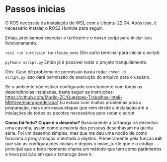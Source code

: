<h1> Passos inicias </h1>

O ROS necessita da instalação do WSL com o Ubuntu-22.04.
Após isso, é necessário instalar o ROS2 Humble para seguir.

Entao, precisamos executar o turtlesim e o nosso script para iniciar seu funcionamento.

<code>ros2 run turtlesim turtlesim_node</code>
(Em outro terminal para iniciar o script)

<code>python3 script.py</code>
Então já é possível rodar o projeto tranquilamente.

Obs: Caso dê problema de permissão basta rodar <code>chmod +x script.py</code>
Isso dará permissão de execução do arquivo para o usuário.

Se o ambiente não estiver configurado corretamente com todas as dependências instaladas, basta seguir as instruções: <a>https://github.com/Murilo-ZC/Questoes-Trabalhos-Inteli-M6/tree/main/ponderada1</a>
Eu estava com muitos problemas para a preparação, mas com essas etapas que vem desde a instalação até a intalações de todos os pacotes necessários para rodar o script

<b>Como foi feito? O que é o desenho?</b>
Basicamente a tartaruga irá desenhar uma casinha, assim como a maioria das pessoas desenhavam na quinta série. Foi um desenho simples, mas que me deu uma nocão de como funciona a programação orientada a objetos. Primeiramente pela função __init__ que são as configurações iniciais e depois o move_turtle que é o código principal que a todo momento chama um método que tem como parâmetros a nova posição em que a tartaruga deve ir.
